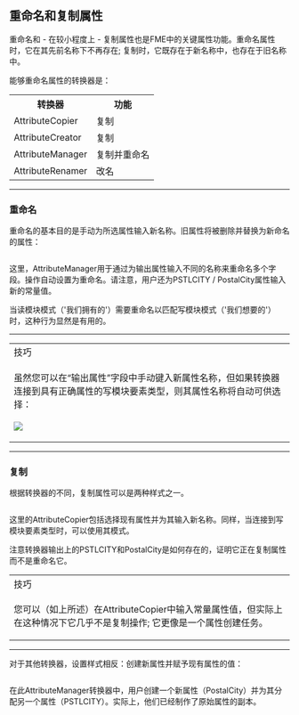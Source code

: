   <div id="readme" class="readme blob instapaper_body">
    <article class="markdown-body entry-content" itemprop="text"><h2><a id="user-content-renaming-and-copying-attributes" class="anchor" aria-hidden="true" href="https://github.com/safesoftware/FMETraining/blob/Desktop-Basic-2018/DesktopBasic4Transformers/4.09.RenamingAttributes.md#renaming-and-copying-attributes"></a><font style="vertical-align: inherit;"><font style="vertical-align: inherit;">重命名和复制属性</font></font></h2>
<p><font style="vertical-align: inherit;"><font style="vertical-align: inherit;">重命名和 - 在较小程度上 - 复制属性也是FME中的关键属性功能。</font><font style="vertical-align: inherit;">重命名属性时，它在其先前名称下不再存在; </font><font style="vertical-align: inherit;">复制时，它既存在于新名称中，也存在于旧名称中。</font></font></p>
<p><font style="vertical-align: inherit;"><font style="vertical-align: inherit;">能够重命名属性的转换器是：</font></font></p>
<table>
<tbody><tr>
<th><font style="vertical-align: inherit;"><font style="vertical-align: inherit;">
转换器</font></font></th>
<th><font style="vertical-align: inherit;"><font style="vertical-align: inherit;">
功能</font></font></th>
</tr>
<tr><td><font style="vertical-align: inherit;"><font style="vertical-align: inherit;">AttributeCopier</font></font></td><td><font style="vertical-align: inherit;"><font style="vertical-align: inherit;">复制</font></font></td></tr>
<tr><td><font style="vertical-align: inherit;"><font style="vertical-align: inherit;">AttributeCreator</font></font></td><td><font style="vertical-align: inherit;"><font style="vertical-align: inherit;">复制</font></font></td></tr>
<tr><td><font style="vertical-align: inherit;"><font style="vertical-align: inherit;">AttributeManager</font></font></td><td><font style="vertical-align: inherit;"><font style="vertical-align: inherit;">复制并重命名</font></font></td></tr>
<tr><td><font style="vertical-align: inherit;"><font style="vertical-align: inherit;">AttributeRenamer</font></font></td><td><font style="vertical-align: inherit;"><font style="vertical-align: inherit;">改名</font></font></td></tr>
</tbody></table>
<hr>
<h3><a id="user-content-renaming" class="anchor" aria-hidden="true" href="https://github.com/safesoftware/FMETraining/blob/Desktop-Basic-2018/DesktopBasic4Transformers/4.09.RenamingAttributes.md#renaming"></a><font style="vertical-align: inherit;"><font style="vertical-align: inherit;">重命名</font></font></h3>
<p><font style="vertical-align: inherit;"><font style="vertical-align: inherit;">重命名的基本目的是手动为所选属性输入新名称。</font><font style="vertical-align: inherit;">旧属性将被删除并替换为新命名的属性：</font></font></p>
<p><a target="_blank" rel="noopener noreferrer" href="https://github.com/safesoftware/FMETraining/blob/Desktop-Basic-2018/DesktopBasic4Transformers/Images/Img4.025.AttributeManagerRenameAttr.png"><img src="./Images/Img4.025.AttributeManagerRenameAttr.png" alt="" style="max-width:100%;"></a></p>
<p><font style="vertical-align: inherit;"><font style="vertical-align: inherit;">这里，AttributeManager用于通过为输出属性输入不同的名称来重命名多个字段。</font><font style="vertical-align: inherit;">操作自动设置为重命名。</font><font style="vertical-align: inherit;">请注意，用户还为PSTLCITY / PostalCity属性输入新的常量值。</font></font></p>
<p><font style="vertical-align: inherit;"><font style="vertical-align: inherit;">当读模块模式（'我们拥有的'）需要重命名以匹配写模块模式（'我们想要的'）时，这种行为显然是有用的。</font></font></p>
<hr>

<table>
<tbody><tr>
<td>
<i></i><font style="vertical-align: inherit;"><font style="vertical-align: inherit;">
技巧
</font></font></td>
</tr>
<tr>
<td><font style="vertical-align: inherit;"><font style="vertical-align: inherit;">

虽然您可以在“输出属性”字段中手动键入新属性名称，但如果转换器连接到具有正确属性的写模块要素类型，则其属性名称将自动可供选择：
</font></font><br><br><a target="_blank" rel="noopener noreferrer" href="https://github.com/safesoftware/FMETraining/blob/Desktop-Basic-2018/DesktopBasic4Transformers/Images/Img4.026.AttributeManagerRenameAttrQuickPick.png"><img src="./Images/Img4.026.AttributeManagerRenameAttrQuickPick.png" style="max-width:100%;"></a>

</td>
</tr>
</tbody></table>
<hr>
<h3><a id="user-content-copying" class="anchor" aria-hidden="true" href="https://github.com/safesoftware/FMETraining/blob/Desktop-Basic-2018/DesktopBasic4Transformers/4.09.RenamingAttributes.md#copying"></a><font style="vertical-align: inherit;"><font style="vertical-align: inherit;">复制</font></font></h3>
<p><font style="vertical-align: inherit;"><font style="vertical-align: inherit;">根据转换器的不同，复制属性可以是两种样式之一。</font></font></p>
<p><a target="_blank" rel="noopener noreferrer" href="https://github.com/safesoftware/FMETraining/blob/Desktop-Basic-2018/DesktopBasic4Transformers/Images/Img4.027.AttributeCopier.png"><img src="./Images/Img4.027.AttributeCopier.png" alt="" style="max-width:100%;"></a></p>
<p><font style="vertical-align: inherit;"><font style="vertical-align: inherit;">这里的AttributeCopier包括选择现有属性并为其输入新名称。</font><font style="vertical-align: inherit;">同样，当连接到写模块要素类型时，可以使用其模式。</font></font></p>
<p><font style="vertical-align: inherit;"><font style="vertical-align: inherit;">注意转换器输出上的PSTLCITY和PostalCity是如何存在的，证明它正在复制属性而不是重命名它。</font></font></p>

<table>
<tbody><tr>
<td>
<i></i><font style="vertical-align: inherit;"><font style="vertical-align: inherit;">
技巧
</font></font></td>
</tr>
<tr>
<td><font style="vertical-align: inherit;"><font style="vertical-align: inherit;">

您可以（如上所述）在AttributeCopier中输入常量属性值，但实际上在这种情况下它几乎不是复制操作; </font><font style="vertical-align: inherit;">它更像是一个属性创建任务。

</font></font></td>
</tr>
</tbody></table>
<hr>
<p><font style="vertical-align: inherit;"><font style="vertical-align: inherit;">对于其他转换器，设置样式相反：创建新属性并赋予现有属性的值：</font></font></p>
<p><a target="_blank" rel="noopener noreferrer" href="https://github.com/safesoftware/FMETraining/blob/Desktop-Basic-2018/DesktopBasic4Transformers/Images/Img4.028.AttributeManagerCopyAttr.png"><img src="./Images/Img4.028.AttributeManagerCopyAttr.png" alt="" style="max-width:100%;"></a></p>
<p><font style="vertical-align: inherit;"><font style="vertical-align: inherit;">在此AttributeManager转换器中，用户创建一个新属性（PostalCity）并为其分配另一个属性（PSTLCITY）。</font><font style="vertical-align: inherit;">实际上，他们已经制作了原始属性的副本。</font></font></p>
</article>
  </div>
